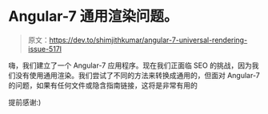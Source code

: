 # Angular-7 通用渲染问题。

> 原文：<https://dev.to/shimjithkumar/angular-7-universal-rendering-issue-517l>

嗨，我们建立了一个 Angular-7 应用程序。现在我们正面临 SEO 的挑战，因为我们没有使用通用渲染。我们尝试了不同的方法来转换成通用的，但面对 Angular-7 的问题，如果有任何文件或隐含指南链接，这将是非常有用的

提前感谢:)